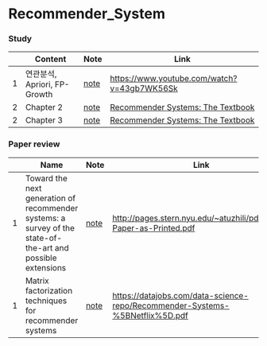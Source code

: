 # Recommender_System

### Study

|   | Content | Note |                    Link                    |
|---|------|---------------| ----------------------------|
| 1 | 연관분석, Apriori, FP-Growth | [note](/study/Apriori.ipynb) | https://www.youtube.com/watch?v=43gb7WK56Sk |
| 2 | Chapter 2 | [note](study/Recommender%20Systems%20:%20the%20textbook/Chapter2.md)         |[Recommender Systems: The Textbook](http://pzs.dstu.dp.ua/DataMining/recom/bibl/1aggarwal_c_c_recommender_systems_the_textbook.pdf)
| 2 | Chapter 3 | [note](study/Recommender%20Systems%20:%20the%20textbook/Chapter3.md)         |[Recommender Systems: The Textbook](http://pzs.dstu.dp.ua/DataMining/recom/bibl/1aggarwal_c_c_recommender_systems_the_textbook.pdf)

### Paper review
|   | Name | Note |                    Link                    |
|---|------|---------------| ----------------------------|
| 1 |  Toward the next generation of recommender systems: a survey of the state-of-the-art and possible extensions |[note](papers/Toward%20the%20next%20generation%20of%20recommender%20systems:%20a%20survey%20of%20the%20state-of-the-art%20and%20possible%20extensions.md)  | http://pages.stern.nyu.edu/~atuzhili/pdf/TKDE-Paper-as-Printed.pdf |
| 1 | Matrix factorization techniques for recommender systems |[note](papers/Matrix%20factorization%20techniques%20for%20recommender%20systems.md)  | https://datajobs.com/data-science-repo/Recommender-Systems-%5BNetflix%5D.pdf |


<!--stackedit_data:
eyJoaXN0b3J5IjpbLTU0Mzk2Mzc2Nyw2NDk1Njk0ODYsLTEyNT
k1MzA4MDAsMTYxMDIzMTMwNiwxOTg2OTQ4NDQ3LC0xOTg2NjEz
MDQ3LDkyNTUyMTE4OSwxODMwNzU1NTYxXX0=
-->